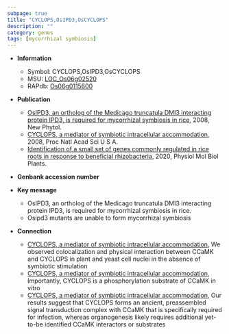 ```yaml
---
subpage: true
title: "CYCLOPS,OsIPD3,OsCYCLOPS"
description: ""
category: genes
tags: [mycorrhizal symbiosis]
---
```


* **Information**  
    + Symbol: CYCLOPS,OsIPD3,OsCYCLOPS  
    + MSU: [LOC_Os06g02520](http://rice.plantbiology.msu.edu/cgi-bin/ORF_infopage.cgi?orf=LOC_Os06g02520)  
    + RAPdb: [Os06g0115600](http://rapdb.dna.affrc.go.jp/viewer/gbrowse_details/irgsp1?name=Os06g0115600)  

* **Publication**  
    + [OsIPD3, an ortholog of the Medicago truncatula DMI3 interacting protein IPD3, is required for mycorrhizal symbiosis in rice](http://www.ncbi.nlm.nih.gov/pubmed?term=OsIPD3,+an+ortholog+of+the+Medicago+truncatula+DMI3+interacting+protein+IPD3,+is+required+for+mycorrhizal+symbiosis+in+rice%5BTitle%5D), 2008, New Phytol.
    + [CYCLOPS, a mediator of symbiotic intracellular accommodation](http://www.ncbi.nlm.nih.gov/pubmed?term=CYCLOPS,+a+mediator+of+symbiotic+intracellular+accommodation%5BTitle%5D), 2008, Proc Natl Acad Sci U S A.
    + [Identification of a small set of genes commonly regulated in rice roots in response to beneficial rhizobacteria](http://www.ncbi.nlm.nih.gov/pubmed?term=Identification+of+a+small+set+of+genes+commonly+regulated+in+rice+roots+in+response+to+beneficial+rhizobacteria%5BTitle%5D), 2020, Physiol Mol Biol Plants.

* **Genbank accession number**  

* **Key message**  
    + OsIPD3, an ortholog of the Medicago truncatula DMI3 interacting protein IPD3, is required for mycorrhizal symbiosis in rice.
    + Osipd3 mutants are unable to form mycorrhizal symbiosis

* **Connection**  
    + [CYCLOPS, a mediator of symbiotic intracellular accommodation](http://www.ncbi.nlm.nih.gov/pubmed?term=CYCLOPS,+a+mediator+of+symbiotic+intracellular+accommodation%5BTitle%5D), We observed colocalization and physical interaction between CCaMK and CYCLOPS in plant and yeast cell nuclei in the absence of symbiotic stimulation
    + [CYCLOPS, a mediator of symbiotic intracellular accommodation](http://www.ncbi.nlm.nih.gov/pubmed?term=CYCLOPS,+a+mediator+of+symbiotic+intracellular+accommodation%5BTitle%5D), Importantly, CYCLOPS is a phosphorylation substrate of CCaMK in vitro
    + [CYCLOPS, a mediator of symbiotic intracellular accommodation](http://www.ncbi.nlm.nih.gov/pubmed?term=CYCLOPS,+a+mediator+of+symbiotic+intracellular+accommodation%5BTitle%5D), Our results suggest that CYCLOPS forms an ancient, preassembled signal transduction complex with CCaMK that is specifically required for infection, whereas organogenesis likely requires additional yet-to-be identified CCaMK interactors or substrates



